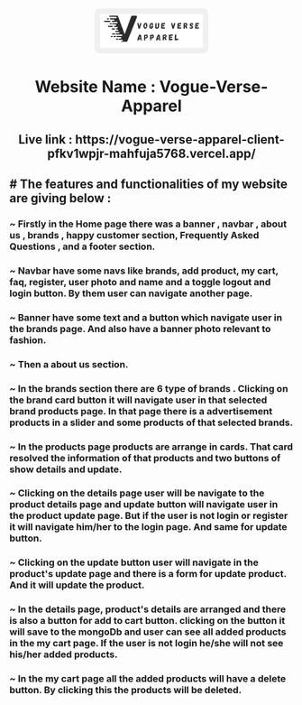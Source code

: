 <div align="center">
  <img style="background-color: #f0f0f0; padding: 10px; border-radius: 10px" height="60" src='./src/assets/logoName.png'>
  <h1>Website Name : Vogue-Verse-Apparel</h1>
  <h2>Live link : https://vogue-verse-apparel-client-pfkv1wpjr-mahfuja5768.vercel.app/</h2>
</div>

## # The features and functionalities  of my website are giving below :

### ~ Firstly in the Home page there was a banner , navbar , about us , brands , happy customer section, Frequently Asked Questions , and a footer section. 

### ~ Navbar have some navs like brands, add product, my cart, faq, register, user photo and name and a toggle logout and login button. By them user can navigate another page. 

### ~ Banner have some text and a button which navigate user in the brands page. And also have a banner photo relevant to fashion.

### ~ Then a about us section.


### ~ In the brands section there are 6 type of brands . Clicking on the brand card button it will navigate user in that selected brand products page. In that page there is a advertisement products in a slider and some products of that selected brands.


### ~ In the products page products are arrange in cards. That card resolved the information of that products and two buttons of show details and update.

### ~ Clicking on the details page user will be navigate to the product details page and update button will navigate user in the product update page. But if the user is not login or register it will navigate him/her to the login page. And same for update button.

### ~ Clicking on the update button user will navigate in the product's update page and there is a form for update product. And it will update the product.


### ~ In the details page, product's details are arranged and there is also a button for add to cart button. clicking on the button it will save to the mongoDb and user can see all added products in the my cart page. If the user is not login he/she will not see his/her added products.



### ~ In the my cart page all the added products will have a delete button. By clicking this the products will be deleted.


